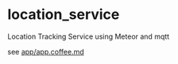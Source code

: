 # location_service
Location Tracking Service using Meteor and mqtt

see [app/app.coffee.md](app/app.coffee.md)
